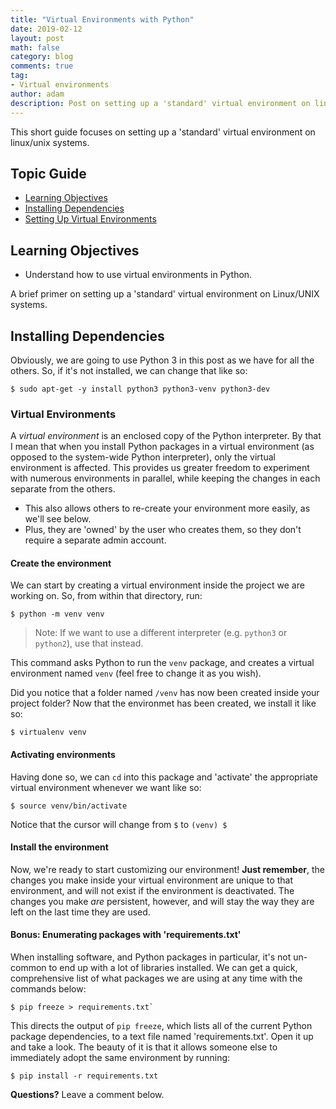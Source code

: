 ```yaml
---
title: "Virtual Environments with Python"
date: 2019-02-12
layout: post
math: false
category: blog
comments: true
tag:
- Virtual environments
author: adam
description: Post on setting up a 'standard' virtual environment on linux/unix systems
---
```


This short guide focuses on setting up a 'standard' virtual environment on linux/unix systems.

## Topic Guide
- [Learning Objectives](#learning-objectives)
- [Installing Dependencies](#dependencies)
- [Setting Up Virtual Environments](#virtual_environment)

<a id="learning-objectives"></a>
## Learning Objectives
- Understand how to use virtual environments in Python.

A brief primer on setting up a 'standard' virtual environment on Linux/UNIX systems.

<a id="dependencies"></a>
## Installing Dependencies

Obviously, we are going to use Python 3 in this post as we have for all the others. So, if it's not installed, we can change that like so:
```
$ sudo apt-get -y install python3 python3-venv python3-dev
```

<a id="virtual_environment"></a>
### Virtual Environments
A _virtual environment_ is an enclosed copy of the Python interpreter. By that I mean that when you install Python packages in a virtual environment (as opposed to the system-wide Python interpreter), only the virtual environment is affected. This provides us greater freedom to experiment with numerous environments in parallel, while keeping the changes in each separate from the others.
- This also allows others to re-create your environment more easily, as we'll see below.
- Plus, they are 'owned' by the user who creates them, so they don't require a separate admin account.

#### Create the environment
We can start by creating a virtual environment inside the project we are working on. So, from within that directory, run:
```
$ python -m venv venv
```
>Note: If we want to use a different interpreter (e.g. `python3` or `python2`), use that instead.

This command asks Python to run the `venv` package, and creates a virtual environment named `venv` (feel free to change it as you wish).

Did you notice that a folder named `/venv` has now been created inside your project folder?
Now that the environmet has been created, we install it like so:
```
$ virtualenv venv
```

#### Activating environments
Having done so, we can `cd` into this package and 'activate' the appropriate virtual environment whenever we want like so:
```
$ source venv/bin/activate
```

Notice that the cursor will change from `$` to `(venv) $`

#### Install the environment
Now, we're ready to start customizing our environment!
**Just remember**, the changes you make inside your virtual environment are unique to that environment, and will not exist if the environment is deactivated. The changes you make *are* persistent, however, and will stay the way they are left on the last time they are used.

#### Bonus: Enumerating packages with 'requirements.txt'
When installing software, and Python packages in particular, it's not un-common to end up with a lot of libraries installed.
We can get a quick, comprehensive list of what packages we are using at any time with the commands below:
```
$ pip freeze > requirements.txt`
```

This directs the output of `pip freeze`, which lists all of the current Python package dependencies, to a text file named 'requirements.txt'. Open it up and take a look.
The beauty of it is that it allows someone else to immediately adopt the same environment by running:
```
$ pip install -r requirements.txt
```

**Questions?** Leave a comment below.
